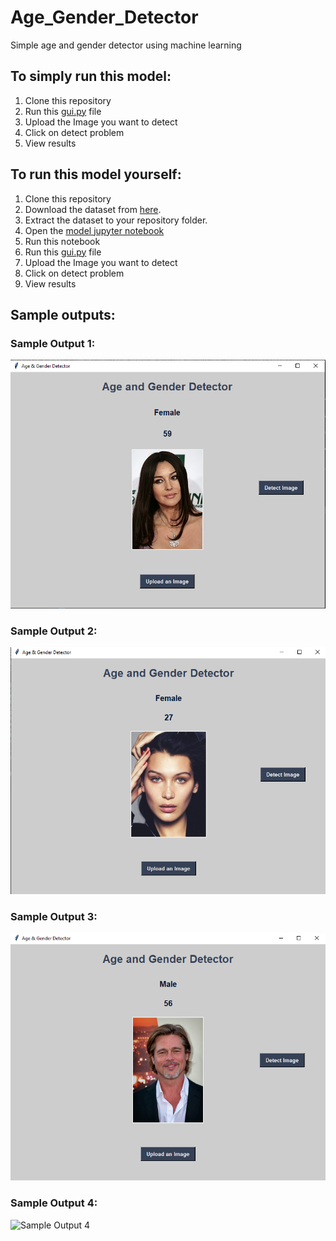 # Age_Gender_Detector
Simple age and gender detector using machine learning
## To simply run this model:
1. Clone this repository
2. Run this [gui.py](https://github.com/syedammaji2822/Age_Gender_Detector/blob/main/gui.py) file
3. Upload the Image you want to detect
4. Click on detect problem
5. View results

## To run this model yourself:
1. Clone this repository
2. Download the dataset from [here](https://www.kaggle.com/datasets/jangedoo/utkface-new).
3. Extract the dataset to your repository folder.
4. Open the [model jupyter notebook](https://github.com/syedammaji2822/Age_Gender_Detector/blob/main/Model.ipynb)
5. Run this notebook
6. Run this [gui.py](https://github.com/syedammaji2822/Age_Gender_Detector/blob/main/gui.py) file
7. Upload the Image you want to detect
8. Click on detect problem
9. View results

## Sample outputs:
### Sample Output 1:
![Sample Output 1](https://github.com/syedammaji2822/Age_Gender_Detector/blob/main/Output_Image_1.PNG)
### Sample Output 2:
![Sample Output 2](https://github.com/syedammaji2822/Age_Gender_Detector/blob/main/Output_Image_2.PNG)
### Sample Output 3:
![Sample Output 3](https://github.com/syedammaji2822/Age_Gender_Detector/blob/main/Output_Image_3.PNG)
### Sample Output 4:
![Sample Output 4]()
